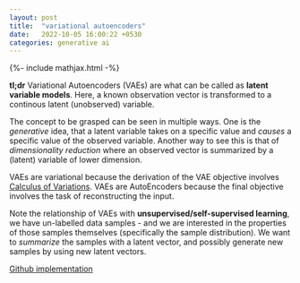 ```yaml
---
layout: post
title:  "variational autoencoders"
date:   2022-10-05 16:00:22 +0530
categories: generative ai
---
```

{%- include mathjax.html -%}

**tl;dr** Variational Autoencoders (VAEs) are what can be called as **latent variable models**. Here, a known observation vector is transformed to a continous latent (unobserved) variable. <br>

The concept to be grasped can be seen in multiple ways. One is the *generative* idea, that a latent variable takes on a specific value and *causes* a specific value of the observed variable. Another way to see this is that of *dimensionality reduction* where an observed vector is summarized by a (latent) variable of lower dimension. <br> 

VAEs are variational because the derivation of the VAE objective involves [Calculus of Variations](https://en.wikipedia.org/wiki/Calculus_of_variations). VAEs are AutoEncoders because the final objective involves the task of reconstructing the input.<br> 

Note the relationship of VAEs with **unsupervised/self-supervised learning**, we have un-labelled data samples - and we are interested in the properties of those samples themselves (specifically the sample distribution). We want to *summarize* the samples with a latent vector, and possibly generate new samples by using new latent vectors.

[Github implementation](https://github.com/DhruvBhardwaj/variational_ae)